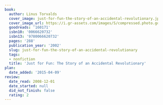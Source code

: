 ```yaml
---
book:
  author: Linus Torvalds
  cover_image: just-for-fun-the-story-of-an-accidental-revolutionary.jpg
  cover_image_url: https://i.gr-assets.com/images/S/compressed.photo.goodreads.com/books/1440830026l/160171._SY475_.jpg
  goodreads: '160171'
  isbn10: '0066620732'
  isbn13: '9780066620732'
  pages: '288'
  publication_year: '2002'
  slug: just-for-fun-the-story-of-an-accidental-revolutionary
  tags:
  - nonfiction
  title: 'Just for Fun: The Story of an Accidental Revolutionary'
plan:
  date_added: '2015-04-09'
review:
  date_read: 2008-12-01
  date_started: null
  did_not_finish: false
  rating: 2
---
```

